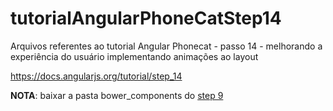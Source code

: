 # tutorialAngularPhoneCatStep14
Arquivos referentes ao tutorial Angular Phonecat - passo 14 - melhorando a experiência do usuário implementando animações ao layout

https://docs.angularjs.org/tutorial/step_14

<b>NOTA</b>: baixar a pasta bower_components do <a href="https://github.com/feliperanieri/tutorialAngularPhoneCatStep9" title="link para o passo 9">step 9</a>
